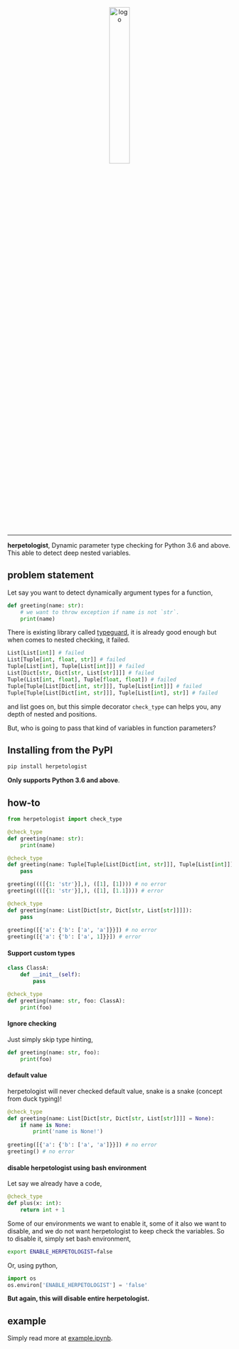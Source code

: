 <p align="center">
    <a href="#readme">
        <img alt="logo" width="30%" src="https://www.wikihow.com/images/thumb/7/7f/Become-a-Herpetologist-Step-1.jpg/aid1401844-v4-728px-Become-a-Herpetologist-Step-1.jpg.webp">
    </a>
</p>

---

**herpetologist**, Dynamic parameter type checking for Python 3.6 and above. This able to detect deep nested variables.

## problem statement

Let say you want to detect dynamically argument types for a function,

```python
def greeting(name: str):
    # we want to throw exception if name is not `str`.
    print(name) 
```

There is existing library called [typeguard](https://typeguard.readthedocs.io/en/latest/#), it is already good enough but when comes to nested checking, it failed.

```python
List[List[int]] # failed
List[Tuple[int, float, str]] # failed
Tuple[List[int], Tuple[List[int]]] # failed
List[Dict[str, Dict[str, List[str]]]] # failed
Tuple(List[int, float], Tuple[float, float]) # failed
Tuple[Tuple[List[Dict[int, str]]], Tuple[List[int]]] # failed
Tuple[Tuple[List[Dict[int, str]]], Tuple[List[int], str]] # failed
```

and list goes on, but this simple decorator `check_type` can helps you, any depth of nested and positions.

But, who is going to pass that kind of variables in function parameters?

## Installing from the PyPI

```bash
pip install herpetologist
```

**Only supports Python 3.6 and above**.

## how-to

```python
from herpetologist import check_type

@check_type
def greeting(name: str):
    print(name)
```

```python
@check_type
def greeting(name: Tuple[Tuple[List[Dict[int, str]]], Tuple[List[int]]]):
    pass

greeting((([{1: 'str'}],), ([1], [1]))) # no error
greeting((([{1: 'str'}],), ([1], [1.1]))) # error
```

```python
@check_type
def greeting(name: List[Dict[str, Dict[str, List[str]]]]):
    pass
    
greeting([{'a': {'b': ['a', 'a']}}]) # no error
greeting([{'a': {'b': ['a', 1]}}]) # error
```

#### Support custom types

```python
class ClassA:
    def __init__(self):
        pass

@check_type
def greeting(name: str, foo: ClassA):
    print(foo)
```

#### Ignore checking

Just simply skip type hinting,

```python
def greeting(name: str, foo):
    print(foo)
```

#### default value

herpetologist will never checked default value, snake is a snake (concept from duck typing)!

```python
@check_type
def greeting(name: List[Dict[str, Dict[str, List[str]]]] = None):
    if name is None:
        print('name is None!')
    
greeting([{'a': {'b': ['a', 'a']}}]) # no error
greeting() # no error
```

#### disable herpetologist using bash environment

Let say we already have a code,

```python
@check_type
def plus(x: int):
    return int + 1
```

Some of our environments we want to enable it, some of it also we want to disable, and we do not want herpetologist to keep check the variables. So to disable it, simply set bash environment,

```bash
export ENABLE_HERPETOLOGIST=false
```

Or, using python,

```python
import os
os.environ['ENABLE_HERPETOLOGIST'] = 'false'
```

**But again, this will disable entire herpetologist.**

## example

Simply read more at [example.ipynb](example.ipynb).